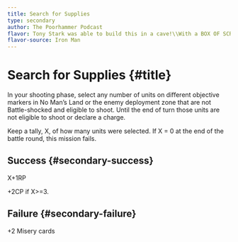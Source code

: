 ```yaml
---
title: Search for Supplies
type: secondary
author: The Poorhammer Podcast
flavor: Tony Stark was able to build this in a cave!\\With a BOX OF SCRAPS!
flavor-source: Iron Man
---
```


# Search for Supplies {#title}

In your shooting phase, select any number of units on different objective markers in No Man’s Land or the enemy deployment zone that are not Battle-shocked and eligible to shoot.  Until the end of turn those units are not eligible to shoot or declare a charge.

Keep a tally, X, of how many units were selected.  If X = 0 at the end of the battle round, this mission fails.

## Success {#secondary-success}

X+1RP

+2CP if X>=3.

## Failure {#secondary-failure}

+2 Misery cards
